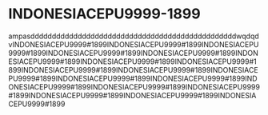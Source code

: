 # INDONESIACEPU9999-1899
ampasddddddddddddddddddddddddddddddddddddddddddddddddwqdqd vINDONESIACEPU9999#1899INDONESIACEPU9999#1899INDONESIACEPU9999#1899INDONESIACEPU9999#1899INDONESIACEPU9999#1899INDONESIACEPU9999#1899INDONESIACEPU9999#1899INDONESIACEPU9999#1899INDONESIACEPU9999#1899INDONESIACEPU9999#1899INDONESIACEPU9999#1899INDONESIACEPU9999#1899INDONESIACEPU9999#1899INDONESIACEPU9999#1899INDONESIACEPU9999#1899INDONESIACEPU9999#1899INDONESIACEPU9999#1899INDONESIACEPU9999#1899INDONESIACEPU9999#1899
